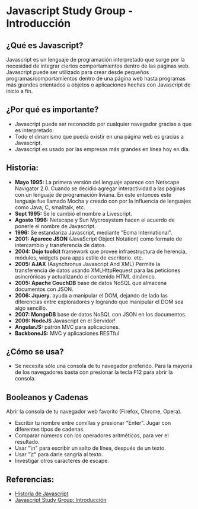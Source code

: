 Javascript Study Group - Introducción
===

¿Qué es Javascript?
--
Javascript es un lenguaje de programación interpretado que surge por la necesidad de integrar ciertos comportamientos dentro de las páginas web. Javascript puede ser utilizado para crear desde pequeños programas/comportamientos dentro de una página web hasta programas más grandes orientados a objetos o aplicaciones hechas con Javascript de inicio a fin.

¿Por qué es importante?
--
- Javascript puede ser reconocido por cualquier navegador gracias a que es interpretado. 
- Todo el dinamismo que pueda existir en una página web es gracias a Javascript. 
- Javascript es usado por las empresas más grandes en línea hoy en día.

Historia:
--
- **Mayo 1995:** La primera versión del lenguaje aparece con Netscape Navigator 2.0. Cuando se decidió agregar interactividad a las páginas con un lenguaje de programación liviana. En este entonces este lenguaje fue llamado Mocha y creado con por la influencia de lenguajes como Java, C, smalltalk, etc. 
- **Sept 1995:** Se le cambió el nombre a Livescript. 
- **Agosto 1996:** Netscape y Sun Mycrosystem hacen el acuerdo de ponerle el nombre de Javascript. 
- **1996:** Se estandariza Javascript, mediante "Ecma International". 
- **2001: Aparece JSON** (JavaScript Object Notation) como formato de intercambio y transferencia de datos.
- **2004: Dojo toolkit** framework que provee infraestructura de herencia, módulos, widgets para apps estilo de escritorio. etc. 
- **2005: AJAX** (Asynchronus Javascript And XML) Permite la transferencia de datos usando XMLHttpRequest para las peticiones asincrónicas y actualizando el contenido HTML dinámico. 
- **2005: Apache CouchDB** base de datos NoSQL que almacena documentos con JSON. 
- **2006: Jquery.** ayuda a manipular el DOM, dejando de lado las diferencias entre exploradores y logrando que manipular el DOM sea algo sencillo. 
- **2007: MongoDB** base de datos NoSQL con JSON en los documentos. 
- **2009: NodeJS** Javascript en el Servidor! 
- **AngularJS:** patrón MVC para aplicaciones. 
- **BackboneJS:** MVC y aplicaciones RESTful

¿Cómo se usa?
--
- Se necesita sólo una consola de tu navegador preferido. Para la mayoría de los navegadores basta con presionar la tecla F12 para abrir la consola.

Booleanos y Cadenas
--
Abrir la consola de tu navegador web favorito (Firefox, Chrome, Opera). 
- Escribir tu nombre entre comillas y presionar "Enter". Jugar con diferentes tipos de cadenas. 
- Comparar números con los operadores aritméticos, para ver el resultado. 
- Usar "\n" para escribir un salto de línea, después de un texto. 
- Usar "\t" para darle sangría al texto. 
- Investigar otros caracteres de escape.


Referencias:
--
- [Historia de Javascript](http://fernetjs.com/la-historia-de-javascript/)
- [Javascript Study Group: Introducción](https://www.haikudeck.com/p/NRq96rS2qT/javascript-study-group)
